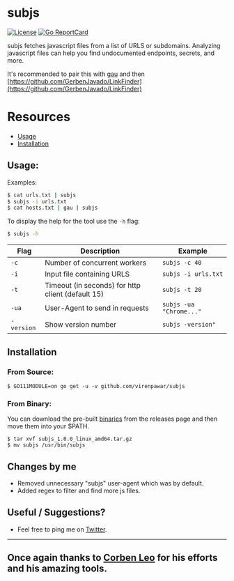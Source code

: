# subjs
[![License](https://img.shields.io/badge/license-MIT-_red.svg)](https://opensource.org/licenses/MIT)
[![Go ReportCard](https://goreportcard.com/badge/github.com/virenpawar/subjs)](https://goreportcard.com/report/github.com/virenpawar/subjs)

subjs fetches javascript files from a list of URLS or subdomains. Analyzing javascript files can help you find undocumented endpoints, secrets, and more.

It's recommended to pair this with [gau](https://github.com/lc/gau) and then [https://github.com/GerbenJavado/LinkFinder](https://github.com/GerbenJavado/LinkFinder)

# Resources
- [Usage](#usage)
- [Installation](#installation)

## Usage:
Examples:
```bash
$ cat urls.txt | subjs 
$ subjs -i urls.txt
$ cat hosts.txt | gau | subjs
```

To display the help for the tool use the `-h` flag:

```bash
$ subjs -h
```

| Flag | Description | Example |
|------|-------------|---------|
| `-c` | Number of concurrent workers | `subjs -c 40` |
| `-i` | Input file containing URLS | `subjs -i urls.txt` |
| `-t` | Timeout (in seconds) for http client (default 15) | `subjs -t 20` |
| `-ua` | User-Agent to send in requests | `subjs -ua "Chrome..."` |
| `-version` | Show version number | `subjs -version"` |


## Installation
### From Source:

```
$ GO111MODULE=on go get -u -v github.com/virenpawar/subjs
```

### From Binary:
You can download the pre-built [binaries](https://github.com/virenpawar/subjs/releases/) from the releases page and then move them into your $PATH.

```
$ tar xvf subjs_1.0.0_linux_amd64.tar.gz
$ mv subjs /usr/bin/subjs
```

## Changes by me
- Removed unnecessary "subjs" user-agent which was by default.
- Added regex to filter and find more js files. 

## Useful / Suggestions?

- Feel free to ping me on [Twitter](https://twitter.com/VirenPawar_).

---

## Once again thanks to [Corben Leo](https://github.com/lc) for his efforts and his amazing tools.


